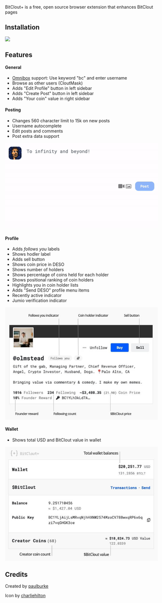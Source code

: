 BitClout+ is a free, open source browser extension that enhances BitClout pages

## Installation

<a href="https://chrome.google.com/webstore/detail/bitclout-plus/djkhmpkljeampdpgbdjlgmjfeecfhifg"><img src="https://storage.googleapis.com/chrome-gcs-uploader.appspot.com/image/WlD8wC6g8khYWPJUsQceQkhXSlv1/HRs9MPufa1J1h5glNhut.png" width="248px"></a>

## Features

#### General
- [Omnibox](https://developer.chrome.com/docs/extensions/reference/omnibox/) support: Use keyword "bc" and enter username
- Browse as other users (CloutMask)
- Adds "Edit Profile" button in left sidebar
- Adds "Create Post" button in left sidebar
- Adds "Your coin" value in right sidebar

#### Posting
- Changes 560 character limit to 15k on new posts
- Username autocomplete
- Edit posts and comments
- Post extra data support

![General enhancments](assets/screenshots/bitclout-plus-autocomplete.gif)

#### Profile
- Adds _follows you_ labels
- Shows hodler label
- Adds sell button
- Shows coin price in DESO
- Shows number of holders
- Shows percentage of coins held for each holder
- Shows positional ranking of coin holders
- Highlights you in coin holder lists
- Adds "Send DESO" profile menu items
- Recently active indicator
- Jumio verification indicator

![Profile enhancments](assets/screenshots/bitclout-plus-profile@2x.jpg)

#### Wallet
- Shows total USD and BitClout value in wallet

![Profile enhancments](assets/screenshots/bitclout-plus-wallet@2x.jpg)

## Credits

Created by [paulburke](https://bitclout.com/u/paulburke)

Icon by [charliehilton](https://bitclout.com/u/charlie)
